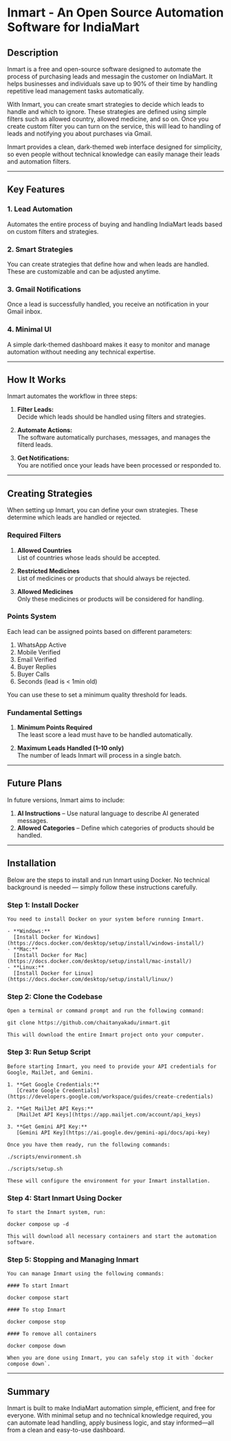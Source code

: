 # Inmart - An Open Source Automation Software for IndiaMart

## Description

Inmart is a free and open-source software designed to automate the process of purchasing leads and messagin the customer on IndiaMart. It helps businesses and individuals save up to 90% of their time by handling repetitive lead management tasks automatically.

With Inmart, you can create smart strategies to decide which leads to handle and which to ignore. These strategies are defined using simple filters such as allowed country, allowed medicine, and so on. Once you create custom filter you can turn on the service, this will lead to handling of leads and notifying you about purchases via Gmail.

Inmart provides a clean, dark-themed web interface designed for simplicity, so even people without technical knowledge can easily manage their leads and automation filters.

---

## Key Features

### 1. Lead Automation

Automates the entire process of buying and handling IndiaMart leads based on custom filters and strategies.

### 2. Smart Strategies

You can create strategies that define how and when leads are handled. These are customizable and can be adjusted anytime.

### 3. Gmail Notifications

Once a lead is successfully handled, you receive an notification in your Gmail inbox.

### 4. Minimal UI

A simple dark-themed dashboard makes it easy to monitor and manage automation without needing any technical expertise.

---

## How It Works

Inmart automates the workflow in three steps:

1. **Filter Leads:**  
   Decide which leads should be handled using filters and strategies.

2. **Automate Actions:**  
   The software automatically purchases, messages, and manages the filterd leads.

3. **Get Notifications:**  
   You are notified once your leads have been processed or responded to.

---

## Creating Strategies

When setting up Inmart, you can define your own strategies. These determine which leads are handled or rejected.

### Required Filters

1. **Allowed Countries**  
   List of countries whose leads should be accepted.

2. **Restricted Medicines**  
   List of medicines or products that should always be rejected.

3. **Allowed Medicines**  
   Only these medicines or products will be considered for handling.

### Points System

Each lead can be assigned points based on different parameters:

1. WhatsApp Active
2. Mobile Verified
3. Email Verified
4. Buyer Replies
5. Buyer Calls
6. Seconds (lead is < 1min old)

You can use these to set a minimum quality threshold for leads.

### Fundamental Settings

1. **Minimum Points Required**  
   The least score a lead must have to be handled automatically.

2. **Maximum Leads Handled (1–10 only)**  
   The number of leads Inmart will process in a single batch.

---

## Future Plans

In future versions, Inmart aims to include:

1. **AI Instructions** – Use natural language to describe AI generated messages.
2. **Allowed Categories** – Define which categories of products should be handled.

---

## Installation

Below are the steps to install and run Inmart using Docker. No technical background is needed — simply follow these instructions carefully.

### Step 1: Install Docker
```
You need to install Docker on your system before running Inmart.

- **Windows:**  
  [Install Docker for Windows](https://docs.docker.com/desktop/setup/install/windows-install/)
- **Mac:**  
  [Install Docker for Mac](https://docs.docker.com/desktop/setup/install/mac-install/)
- **Linux:**  
  [Install Docker for Linux](https://docs.docker.com/desktop/setup/install/linux/)
```
### Step 2: Clone the Codebase
```
Open a terminal or command prompt and run the following command:

git clone https://github.com/chaitanyakadu/inmart.git

This will download the entire Inmart project onto your computer.
```
### Step 3: Run Setup Script
```
Before starting Inmart, you need to provide your API credentials for Google, MailJet, and Gemini.

1. **Get Google Credentials:**  
   [Create Google Credentials](https://developers.google.com/workspace/guides/create-credentials)

2. **Get MailJet API Keys:**  
   [MailJet API Keys](https://app.mailjet.com/account/api_keys)

3. **Get Gemini API Key:**  
   [Gemini API Key](https://ai.google.dev/gemini-api/docs/api-key)

Once you have them ready, run the following commands:

./scripts/environment.sh

./scripts/setup.sh

These will configure the environment for your Inmart installation.
```
### Step 4: Start Inmart Using Docker
```
To start the Inmart system, run:

docker compose up -d

This will download all necessary containers and start the automation software.
```
### Step 5: Stopping and Managing Inmart
```
You can manage Inmart using the following commands:

#### To start Inmart

docker compose start

#### To stop Inmart

docker compose stop

#### To remove all containers

docker compose down

When you are done using Inmart, you can safely stop it with `docker compose down`.
```
---

## Summary

Inmart is built to make IndiaMart automation simple, efficient, and free for everyone. With minimal setup and no technical knowledge required, you can automate lead handling, apply business logic, and stay informed—all from a clean and easy-to-use dashboard.
